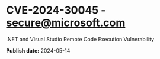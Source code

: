 # CVE-2024-30045 - secure@microsoft.com

.NET and Visual Studio Remote Code Execution Vulnerability

**Publish date:** 2024-05-14
